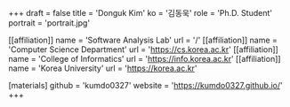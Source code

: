 +++
draft = false
title = 'Donguk Kim'
ko = '김동욱'
role = 'Ph.D. Student'
portrait = 'portrait.jpg'

[[affiliation]]
name = 'Software Analysis Lab'
url = '/'
[[affiliation]]
name = 'Computer Science Department'
url = 'https://cs.korea.ac.kr'
[[affiliation]]
name = 'College of Informatics'
url = 'https://info.korea.ac.kr'
[[affiliation]]
name = 'Korea University'
url = 'https://korea.ac.kr'

[materials]
github = 'kumdo0327'
website = 'https://kumdo0327.github.io/'
+++

